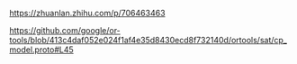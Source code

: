 https://zhuanlan.zhihu.com/p/706463463

https://github.com/google/or-tools/blob/413c4daf052e024f1af4e35d8430ecd8f732140d/ortools/sat/cp_model.proto#L45

